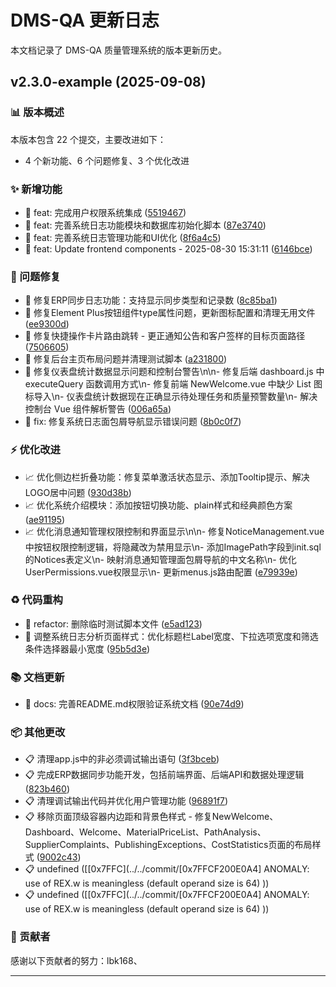 # DMS-QA 更新日志

本文档记录了 DMS-QA 质量管理系统的版本更新历史。

## v2.3.0-example (2025-09-08)

### 📊 版本概述
本版本包含 22 个提交，主要改进如下：

- 4 个新功能、6 个问题修复、3 个优化改进

### ✨ 新增功能

- 🎯 feat: 完成用户权限系统集成 ([5519467](../../commit/5519467f4e08cf1f7cc922d2b7836b9bbbfe767c))
- 🎯 feat: 完善系统日志功能模块和数据库初始化脚本 ([87e3740](../../commit/87e3740b3a6a57a56fbcff8368d90e8eb079404f))
- 🎯 feat: 完善系统日志管理功能和UI优化 ([8f6a4c5](../../commit/8f6a4c5dd249b53d3d69c7805c681ec31939baf5))
- 🎯 feat: Update frontend components - 2025-08-30 15:31:11 ([6146bce](../../commit/6146bce2ade740677f04ef5b1b6acb6a1380ea84))

### 🐛 问题修复

- 🔧 修复ERP同步日志功能：支持显示同步类型和记录数 ([8c85ba1](../../commit/8c85ba10f180c99c9f17ea4c9c3b982ce8266cf2))
- 🔧 修复Element Plus按钮组件type属性问题，更新图标配置和清理无用文件 ([ee9300d](../../commit/ee9300d0f5819c913c8d51efab68a80c23e84b18))
- 🔧 修复快捷操作卡片路由跳转 - 更正通知公告和客户签样的目标页面路径 ([7506605](../../commit/75066055fd84afd31b457ce9556adbdfad055629))
- 🔧 修复后台主页布局问题并清理测试脚本 ([a231800](../../commit/a231800874769721545a909a49addf372216c003))
- 🔧 修复仪表盘统计数据显示问题和控制台警告\n\n- 修复后端 dashboard.js 中 executeQuery 函数调用方式\n- 修复前端 NewWelcome.vue 中缺少 List 图标导入\n- 仪表盘统计数据现在正确显示待处理任务和质量预警数量\n- 解决控制台 Vue 组件解析警告 ([006a65a](../../commit/006a65ab9d87492e2aee64789f2c42b02cef6233))
- 🔧 fix: 修复系统日志面包屑导航显示错误问题 ([8b0c0f7](../../commit/8b0c0f76ae7f2affc9a3ca9153ab211a106c0e4f))

### ⚡ 优化改进

- 📈 优化侧边栏折叠功能：修复菜单激活状态显示、添加Tooltip提示、解决LOGO居中问题 ([930d38b](../../commit/930d38bd927dce1814be8fd225fcccdd57089302))
- 📈 优化系统介绍模块：添加按钮切换功能、plain样式和经典颜色方案 ([ae91195](../../commit/ae91195516ea0b2c1e82d21d0f989e94f9220072))
- 📈 优化消息通知管理权限控制和界面显示\n\n- 修复NoticeManagement.vue中按钮权限控制逻辑，将隐藏改为禁用显示\n- 添加ImagePath字段到init.sql的Notices表定义\n- 映射消息通知管理面包屑导航的中文名称\n- 优化UserPermissions.vue权限显示\n- 更新menus.js路由配置 ([e79939e](../../commit/e79939e433ca4cae3c1a805d0e164e8ab5b22e72))

### ♻️ 代码重构

- 🔄 refactor: 删除临时测试脚本文件 ([e5ad123](../../commit/e5ad123595dc28f414ab272e5c46dc0a41479bd8))
- 🔄 调整系统日志分析页面样式：优化标题栏Label宽度、下拉选项宽度和筛选条件选择器最小宽度 ([95b5d3e](../../commit/95b5d3ebb2120e96df6cab4db5ccba96cd5e9e9a))

### 📚 文档更新

- 📝 docs: 完善README.md权限验证系统文档 ([90e74d9](../../commit/90e74d9c2102fa5780dd9d4ed5c42c8ddbfdb63f))

### 📦 其他更改

- 📋 清理app.js中的非必须调试输出语句 ([3f3bceb](../../commit/3f3bcebc21501d0c478590d0231b43d4a5c63e8d))
- 📋 完成ERP数据同步功能开发，包括前端界面、后端API和数据处理逻辑 ([823b460](../../commit/823b4602a1ede20c1e4d26a9be8740cdf49ad695))
- 📋 清理调试输出代码并优化用户管理功能 ([96891f7](../../commit/96891f7731ecbea3180359baf9d65a403ff559ac))
- 📋 移除页面顶级容器内边距和背景色样式 - 修复NewWelcome、Dashboard、Welcome、MaterialPriceList、PathAnalysis、SupplierComplaints、PublishingExceptions、CostStatistics页面的布局样式 ([9002c43](../../commit/9002c435d2502e2c27c76a46cdcfe446df345559))
- 📋 undefined ([[0x7FFC](../../commit/[0x7FFCF200E0A4] ANOMALY: use of REX.w is meaningless (default operand size is 64)))
- 📋 undefined ([[0x7FFC](../../commit/[0x7FFCF200E0A4] ANOMALY: use of REX.w is meaningless (default operand size is 64)))

### 👥 贡献者

感谢以下贡献者的努力：lbk168、

---

